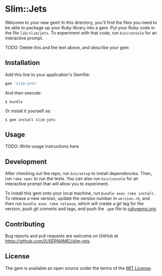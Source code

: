 # Slim::Jets

Welcome to your new gem! In this directory, you'll find the files you need to be able to package up your Ruby library into a gem. Put your Ruby code in the file `lib/slim/jets`. To experiment with that code, run `bin/console` for an interactive prompt.

TODO: Delete this and the text above, and describe your gem

## Installation

Add this line to your application's Gemfile:

```ruby
gem 'slim-jets'
```

And then execute:

    $ bundle

Or install it yourself as:

    $ gem install slim-jets

## Usage

TODO: Write usage instructions here

## Development

After checking out the repo, run `bin/setup` to install dependencies. Then, run `rake spec` to run the tests. You can also run `bin/console` for an interactive prompt that will allow you to experiment.

To install this gem onto your local machine, run `bundle exec rake install`. To release a new version, update the version number in `version.rb`, and then run `bundle exec rake release`, which will create a git tag for the version, push git commits and tags, and push the `.gem` file to [rubygems.org](https://rubygems.org).

## Contributing

Bug reports and pull requests are welcome on GitHub at https://github.com/[USERNAME]/slim-jets.

## License

The gem is available as open source under the terms of the [MIT License](https://opensource.org/licenses/MIT).
